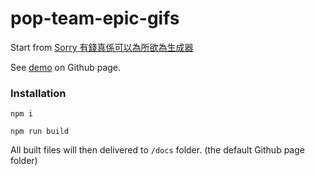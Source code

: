 # pop-team-epic-gifs
Start from [Sorry 有錢真係可以為所欲為生成器](https://github.com/ShawTim/sorry-rich-can-do-everything)

See [demo](https://chriswongatcuhk.github.io/Pop-Team-Epic-Gifs/) on Github page.

### Installation
`npm i`

`npm run build`

All built files will then delivered to `/docs` folder. (the default Github page folder)
